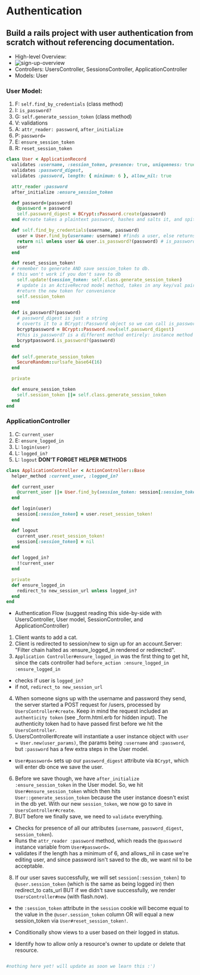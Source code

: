 # Authentication

## Build a rails project with user authentication from scratch without referencing documentation.
- High-level Overview:
- ![sign-up-overview](https://assets.aaonline.io/fullstack/rails/assets/signup_diagram.png)
- Controllers: UsersController, SessionsController, ApplicationController
- Models: User
### User Model:
  1. F: `self.find_by_credentials` (class method)
  2. I: `is_password?`
  3. G: `self.generate_session_token` (class method)
  4. V: validations
  5. A: `attr_reader: password`, `after_initialize`
  6. P: `password=`
  7. E: `ensure_session_token`
  8. R: `reset_session_token`

```Ruby
class User < ApplicationRecord
  validates :username, :session_token, presence: true, uniqueness: true
  validates :password_digest,
  validates :password, length: { minimum: 6 }, allow_nil: true

  attr_reader :password
  after_initialize :ensure_session_token

  def password=(password)
    @password = password
    self.password_digest = BCrypt::Password.create(password)
  end #create takes a plaintext password, hashes and salts it, and spits out a digest

  def self.find_by_credentials(username, password)
    user = User.find_by(username: username) #finds a user, else returns nil
    return nil unless user && user.is_password?(password) # is_password? only executes if use is a User object, not nil
    user
  end

  def reset_session_token!
  # remember to generate AND save session_token to db.
  # this won't work if you don't save to db
    self.update!(session_token: self.class.generate_session_token)
    # update is an ActiveRecrod model method, takes in any key/val pairs you want to change
    #return the new token for convenience
    self.session_token
  end

  def is_password?(password)
    # password_digest is just a string
    # coverts it to a BCrypt::Password object so we can call is_password? on it
    bcryptpassword = BCrypt::Password.new(self.password_digest)
    #this is_password? is a different method entirely: instance method on a BCrypt::Password instance that lets us check if a plaintext string matches that digest
    bcryptpassword.is_password?(password)
  end

  def self.generate_session_token
    SecureRandom::urlsafe_base64(16)
  end

  private

  def ensure_session_token
    self.session_token ||= self.class.generate_session_token
  end
end
```
### ApplicationController
1. C: `current_user`
2. E: `ensure_logged_in`
3. L: `login(user)`
4. L: `logged_in?`
5. L: `logout`
**DON'T FORGET HELPER METHODS**
```Ruby
class ApplicationController < ActionController::Base
  helper_method :current_user, :logged_in?

  def current_user
    @current_user ||= User.find_by(session_token: session[:session_token])
  end

  def login(user)
    session[:session_token] = user.reset_session_token!
  end

  def logout
    current_user.reset_session_token!
    session[:session_token] = nil
  end

  def logged_in?
    !!current_user
  end

  private
  def ensure_logged_in
    redirect_to new_session_url unless logged_in?
  end
end
```
- Authentication Flow (suggest reading this side-by-side with UsersController, User model, SessionController, and ApplicationController)
1. Client wants to add a cat.
2. Client is redirected to session/new to sign up for an account.Server: "Filter chain halted as :ensure_logged_in rendered or redirected".
3. `Application Controller#ensure_logged_in` was the first thing to get hit, since the cats controller had `before_action :ensure_logged_in` `:ensure_logged_in`
  - checks if user is `logged_in?`
  - if not, `redirect_to new_session_url`
4. When someone signs up with the username and password they send, the server started a POST request for /users, processed by `UsersController#create`. Keep in mind the request included an `authenticity token` (see _form.html.erb for hidden input). The authenticity token had to have passed first before we hit the `UsersController`.
5. UsersController#create will instantiate a user instance object with `user = User.new(user_params)`, the params being `:username` and `:password`, but `:password` has a few extra steps in the User model.
  - `User#password=` sets up our `password_digest` attribute via `BCrypt`, which will enter db once we save the user.
6. Before we save though, we have `after_initialize :ensure_session_token` in the User model. So, we hit `User#ensure_session_token` which then hits `User::generate_session_token` because the user instance doesn't exist in the db yet. With our new `session_token`, we now go to save in `UsersController#create`.
7. BUT before we finally save, we need to `validate` everything.
  - Checks for presence of all our attributes (`username`, `password_digest`, `session_token`).
  - Runs the `attr_reader :password` method, which reads the `@password` instance variable from `User#password=`.
  - validates if the length has a minimum of 6, and allows_nil in case we're editing user, and since password isn't saved to the db, we want nil to be acceptable.
8. If our user saves successfully, we will set `session[:session_token]` to `@user.session_token` (which is the same as being logged in) then redirect_to cats_url BUT if we didn't save successfully, we render `UsersController#new` (with flash.now).
  - the `:session_token` attribute in the `session` cookie will become equal to the value in the `@user.session_token` column OR will equal a new session_token via `User#reset_session_token!`.


- Conditionally show views to a user based on their logged in status.

- Identify how to allow only a resource's owner to update or delete that resource.


```Ruby

#nothing here yet! will update as soon we learn this :')

```